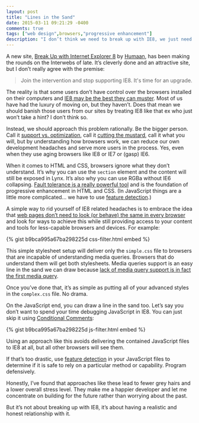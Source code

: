 ```yaml
---
layout: post
title: "Lines in the Sand"
date: 2015-03-11 09:21:29 -0400
comments: true
tags: ["web design",browsers,"progressive enhancement"]
description: "I don’t think we need to break up with IE8, we just need to define our relationship a bit better."
---
```


A new site, [Break Up with Internet Explorer 8](http://breakupwithie8.com/) by [Humaan](http://www.humaan.com/), has been making the rounds on the Interwebs of late. It’s cleverly done and an attractive site, but I don’t really agree with the premise:

> Join the intervention and stop supporting IE8. It's time for an upgrade.

<!-- more -->

The reality is that some users don’t have control over the browsers installed on their computers and [IE8 may be the best they can muster](http://www.networkworld.com/article/2224510/microsoft-subnet/some-windows-xp-users-just-can-t-afford-to-upgrade.html). Most of us have had the luxury of moving on, but they haven’t. Does that mean we should banish those users from our sites by treating IE8 like that ex who just won’t take a hint? I don’t think so.

Instead, we should approach this problem rationally. Be the bigger person. Call it [support vs. optimization](http://bradfrost.com/blog/mobile/support-vs-optimization/), call it [cutting the mustard](http://responsivenews.co.uk/post/18948466399/cutting-the-mustard), call it what you will, but by understanding how browsers work, we can reduce our own development headaches and serve more users in the process. Yes, even when they use aging browsers like IE8 or IE7 or (gasp) IE6.

When it comes to HTML and CSS, browsers ignore what they don’t understand. It’s why you can use the `section` element and the content will still be exposed in Lynx. It’s also why you can use RGBa without IE6 collapsing. [Fault tolerance is a really powerful tool](http://adaptivewebdesign.info/1st-edition/chapter-1.html#the-rise-of-tolerance) and is the foundation of progressive enhancement in HTML and CSS. (In JavaScript things are a little more complicated… we have to use [feature detection](http://learn.jquery.com/code-organization/feature-browser-detection/).)

A simple way to rid yourself of IE8 related headaches is to embrace the idea that [web pages don’t need to look (or behave) the same in every browser](http://dowebsitesneedtolookexactlythesameineverybrowser.com/) and look for ways to achieve this while still providing access to your content and tools for less-capable browsers and devices. For example:

{% gist b9bca995a67ba298225d css-filter.html embed %}

This simple stylesheet setup will deliver only the `simple.css` file to browsers that are incapable of understanding media queries. Browsers that do understand them will get both stylesheets. Media queries support is an easy line in the sand we can draw because [lack of media query support is in fact the first media query](http://www.slideshare.net/bryanrieger/rethinking-the-mobile-web-by-yiibu/79).

Once you’ve done that, it’s as simple as putting all of your advanced styles in the `complex.css` file. No drama.

On the JavaScript end, you can draw a line in the sand too. Let’s say you don’t want to spend your time debugging JavaScript in IE8. You can just skip it using [Conditional Comments](http://www.quirksmode.org/css/condcom.html):

{% gist b9bca995a67ba298225d js-filter.html embed %}

Using an approach like this avoids delivering the contained JavaScript files to IE8 at all, but all other browsers will see them.

If that’s too drastic, use [feature detection](http://learn.jquery.com/code-organization/feature-browser-detection/) in your JavaScript files to determine if it is safe to rely on a particular method or capability. Program defensively.

Honestly, I’ve found that approaches like these lead to fewer grey hairs and a lower overall stress level. They make me a happier developer and let me concentrate on building for the future rather than worrying about the past.

But it’s not about breaking up with IE8, it’s about having a realistic and honest relationship with it.
